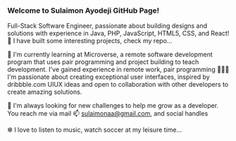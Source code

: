 ### Welcome to Sulaimon Ayodeji GitHub Page! 

<!--
**sulaimonaa/sulaimonaa** is a ✨ _special_ ✨ repository because its `README.md` (this file) appears on your GitHub profile.

Here are some ideas to get you started:

- 🔭 I’m currently working on ...
- 🌱 I’m currently learning ...
- 👯 I’m looking to collaborate on ...
- 🤔 I’m looking for help with ...
- 💬 Ask me about ...
- 📫 How to reach me: ...
- 😄 Pronouns: ...
- ⚡ Fun fact: ...
-->
Full-Stack Software Engineer, passionate about building designs and solutions with experience in Java, PHP, JavaScript, HTML5, CSS, and React! 🌱 I have built some interesting projects, check my repo...

🦠 I'm currently learning at Microverse, a remote software development program that uses pair programming and project building to teach development. I've gained experience in remote work, pair programming 🧑‍🤝‍🧑 I'm passionate about creating exceptional user interfaces, inspired by dribbble.com UIUX ideas and open to collaboration with other developers to create amazing solutions.

📖 I'm always looking for new challenges to help me grow as a developer. You reach me via mail 📫 sulaimonaa@gmail.com, and social handles

❇ I love to listen to music, watch soccer at my leisure time...

